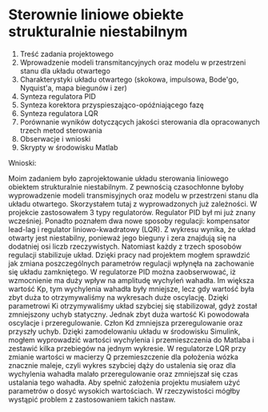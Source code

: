 # Sterownie liniowe obiekte strukturalnie niestabilnym

1. Treść zadania projektowego 
2. Wprowadzenie modeli transmitancyjnych oraz modelu w przestrzeni stanu dla układu otwartego 
3. Charakterystyki układu otwartego (skokowa, impulsowa, Bode'go, Nyquist'a, mapa biegunów i zer) 
4. Synteza regulatora PID 
5. Synteza korektora przyspieszająco-opóźniającego fazę 
6. Synteza regulatora LQR 
7. Porównanie wyników dotyczących jakości sterowania dla opracowanych trzech metod sterowania 
8. Obserwacje i wnioski
9. Skrypty w środowisku Matlab

Wnioski:

Moim zadaniem było zaprojektowanie układu sterowania liniowego obiektem strukturalnie niestabilnym. Z pewnością czasochłonne byłoby wyprowadzenie modeli  transmisyjnych oraz modelu w przestrzeni stanu dla układu otwartego. Skorzystałem tutaj z wyprowadzonych już zależności.  W projekcie zastosowałem 3 typy regulatorów. Regulator PID był mi już znany wcześniej. Ponadto poznałem dwa nowe sposoby regulacji: kompensator lead-lag i regulator liniowo-kwadratowy (LQR). Z wykresu wynika, że układ otwarty jest niestabilny, ponieważ jego bieguny i zera znajdują się na dodatniej osi liczb rzeczywistych. Natomiast każdy z trzech sposobów regulacji stabilizuje układ. Dzięki pracy nad projektem mogłem sprawdzić jak zmiana poszczególnych parametrów regulacji wpłynęła  na zachowanie się układu zamkniętego. W regulatorze PID można zaobserwować, iż wzmocnienie ma duży wpływ na amplitudę wychyleń wahadła. Im większa wartość Kp, tym wychylenia wahadła były mniejsze, lecz gdy wartość była zbyt duża to otrzymywaliśmy na wykresach duże oscylację. Dzięki parametrowi Ki otrzymywaliśmy układ szybciej się stabilizował, gdyż został zmniejszony uchyb statyczny. Jednak zbyt duża wartość Ki powodowała oscylacje i przeregulowanie. Człon Kd zmniejsza przeregulowanie oraz przyszły uchyb. Dzięki zamodelowaniu układu w środowisku Simulink, mogłem wyprowadzić wartości wychylenia i przemieszczenia do Matlaba i zestawić kilka przebiegów na jednym wykresie. W regulatorze LQR przy zmianie wartości w macierzy Q przemieszczenie dla położenia wózka znacznie maleje, czyli wykres szybciej dąży do ustalenia się oraz dla wychylenia wahadła malało przeregulowanie oraz zmniejszał się czas ustalania tego wahadła. Aby spełnić założenia projektu musiałem użyć parametrów o dosyć wysokich wartościach. W rzeczywistości mógłby wystąpić problem z zastosowaniem takich nastaw. 
